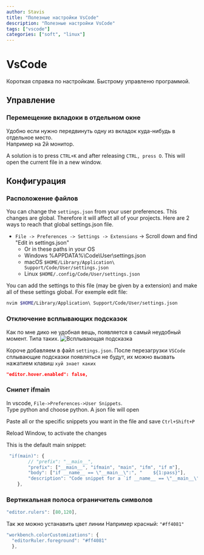 ```yaml
---
author: Stavis
title: "Полезные настройки VsCode"
description: "Полезные настройки VsCode"
tags: ["vscode"]
categories: ["soft", "linux"]
---
```

# VsCode

Короткая справка по настройкам. Быстрому управленю программой.

## Управление

### Перемещение вкладоки в отдельном окне

Удобно если нужно передвинуть одну из вкладок куда-нибудь в отдельное место.  
Например на 2й монитор.

A solution is to press `CTRL+K` and after releasing `CTRL, press O`.
This will open the current file in a new window.

## Конфигурация

### Расположение файлов

You can change the `settings.json` from your user preferences. 
This changes are global. Therefore it will affect all of your projects. 
Here are 2 ways to reach that global settings.json file.

* `File -> Preferences -> Settings -> Extensions` -> Scroll down and find "Edit in settings.json"
  * Or in these paths in your OS
  * Windows %APPDATA%\Code\User\settings.json
  * macOS `$HOME/Library/Application\ Support/Code/User/settings.json`
  * Linux `$HOME/.config/Code/User/settings.json`

You can add the settings to this file (may be given by a extension) and make all of these settings global.
For exemple edit file:

```bash
nvim $HOME/Library/Application\ Support/Code/User/settings.json
```

### Отключение всплывающих подсказок

Как по мне дико не удобная вещь, появляется в самый неудобный момент. Типа таких.
![Всплывающая подсказка](https://habrastorage.org/webt/5d/b1/4c/5db14ca576a70136255021.png)  

Короче добавляем в файл `settings.json`.
После перезагрузки `VSCode` сплывающие подсказки появляться не будут, их можно
вызвать нажатием клавиш `хуй знает каких`

```json
"editor.hover.enabled": false,
```

### Снипет ifmain

In vscode, `File->Preferences->User Snippets`.  
Type python and choose python. A json file will open

Paste all or the specific snippets you want in the file and save
`Ctrl+Shift+P`

Reload Window, to activate the changes

This is the default main snippet:

```js
 "if(main)": {
        // "prefix": "__main__",
        "prefix": ["__main__", "ifmain", "main", "ifm", "if m"],
        "body": ["if __name__ == \"__main__\":", "    ${1:pass}"],
        "description": "Code snippet for a `if __name__ == \"__main__\": ...` block"
    },
```

### Вертикальная полоса ограничитель символов

```js
"editor.rulers": [80,120],
```

Так же можно устанавить цвет линии Например красный: `"#ff4081"`

```js
"workbench.colorCustomizations": {
  "editorRuler.foreground": "#ff4081"
  },
```
